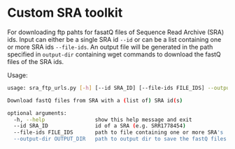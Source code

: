# Custom SRA toolkit

For downloading ftp pahts for fasatQ files of Sequence Read Archive (SRA) ids.
Input can either be a single SRA id ```--id``` or can be a list containing one or more SRA ids ```--file-ids```.
An output file will be generated in the path specified in ```output-dir``` containing wget commands to download the fastQ files of the SRA ids.

Usage:
```bash
usage: sra_ftp_urls.py [-h] [--id SRA_ID] [--file-ids FILE_IDS] --output-dir OUTPUT_DIR

Download fastQ files from SRA with a (list of) SRA id(s)

optional arguments:
  -h, --help                show this help message and exit
  --id SRA_ID               id of a SRA (e.g. SRR1778454)
  --file-ids FILE_IDS       path to file containing one or more SRA's
  --output-dir OUTPUT_DIR   path to output dir to save the fastQ files to
```

